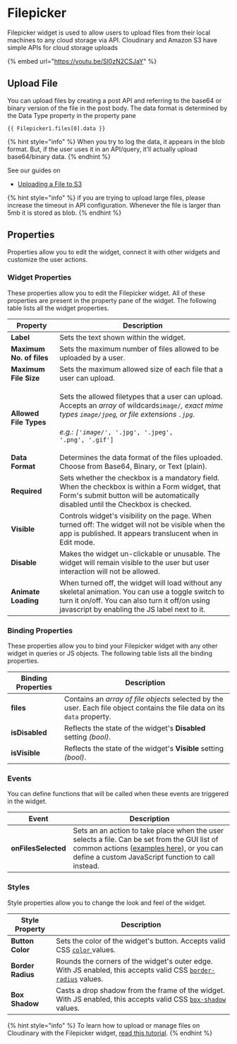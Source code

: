 # Filepicker

Filepicker widget is used to allow users to upload files from their local machines to any cloud storage via API. Cloudinary and Amazon S3 have simple APIs for cloud storage uploads

{% embed url="https://youtu.be/Sl0zN2CSJaY" %}

## Upload File

You can upload files by creating a post API and referring to the base64 or binary version of the file in the post body. The data format is determined by the Data Type property in the property pane

```
{{ Filepicker1.files[0].data }}
```

{% hint style="info" %}
When you try to log the data, it appears in the blob format. But, if the user uses it in an API/query, it’ll actually upload base64/binary data.
{% endhint %}

See our guides on

* [Uploading a File to S3](../../learning-and-resources/how-to-guides/how-to-upload-to-s3.md)

{% hint style="info" %}
if you are trying to upload large files, please increase the timeout in API configuration. Whenever the file is larger than 5mb it is stored as blob.
{% endhint %}

## Properties

Properties allow you to edit the widget, connect it with other widgets and customize the user actions.

### Widget Properties

These properties allow you to edit the Filepicker widget. All of these properties are present in the property pane of the widget. The following table lists all the widget properties.

| Property                 | Description                                                                                                                                                                                                                                                                  |
| ------------------------ | ---------------------------------------------------------------------------------------------------------------------------------------------------------------------------------------------------------------------------------------------------------------------------- |
| **Label**                | Sets the text shown within the widget.                                                                                                                                                                                                                                       |
| **Maximum No. of files** | Sets the maximum number of files allowed to be uploaded by a user.                                                                                                                                                                                                           |
| **Maximum File Size**    | Sets the maximum allowed size of each file that a user can upload.                                                                                                                                                                                                           |
| **Allowed File Types**   | <p>Sets the allowed filetypes that a user can upload. Accepts an <em>array</em> of wildcards<code>image/*</code>, exact mime types <code>image/jpeg</code>, or file extensions <code>.jpg</code>.<br><br>e.g.: <code>['image/*', '.jpg', '.jpeg', '.png', '.gif']</code></p> |
| **Data Format**          | Determines the data format of the files uploaded. Choose from Base64, Binary, or Text (plain).                                                                                                                                                                               |
| **Required**             | Sets whether the checkbox is a mandatory field. When the checkbox is within a Form widget, that Form's submit button will be automatically disabled until the Checkbox is checked.                                                                                           |
| **Visible**              | Controls widget's visibility on the page. When turned off: The widget will not be visible when the app is published. It appears translucent when in Edit mode.                                                                                                               |
| **Disable**              | Makes the widget un-clickable or unusable. The widget will remain visible to the user but user interaction will not be allowed.                                                                                                                                              |
| **Animate Loading**      | When turned off, the widget will load without any skeletal animation. You can use a toggle switch to turn it on/off. You can also turn it off/on using javascript by enabling the JS label next to it.                                                                       |

### Binding Properties

These properties allow you to bind your Filepicker widget with any other widget in queries or JS objects. The following table lists all the binding properties.

| Binding Properties | Description                                                                                                               |
| ------------------ | ------------------------------------------------------------------------------------------------------------------------- |
| **files**          | Contains an _array of file objects_ selected by the user. Each file object contains the file data on its `data` property. |
| **isDisabled**     | Reflects the state of the widget's **Disabled** setting _(bool)_.                                                         |
| **isVisible**      | Reflects the state of the widget's **Visible** setting _(bool)_.                                                          |

### Events

You can define functions that will be called when these events are triggered in the widget.

| Event               | Description                                                                                                                                                                                                                            |
| ------------------- | -------------------------------------------------------------------------------------------------------------------------------------------------------------------------------------------------------------------------------------- |
| **onFilesSelected** | Sets an an action to take place when the user selects a file. Can be set from the GUI list of common actions ([examples here](../appsmith-framework/widget-actions/)), or you can define a custom JavaScript function to call instead. |

### Styles

Style properties allow you to change the look and feel of the widget.

| Style Property    | Description                                                                                                                                                                      |
| ----------------- | -------------------------------------------------------------------------------------------------------------------------------------------------------------------------------- |
| **Button Color**  | Sets the color of the widget's button. Accepts valid CSS [`color` ](https://developer.mozilla.org/en-US/docs/Web/CSS/color)values.                                               |
| **Border Radius** | Rounds the corners of the widget's outer edge. With JS enabled, this accepts valid CSS [`border-radius`](https://developer.mozilla.org/en-US/docs/Web/CSS/border-radius) values. |
| **Box Shadow**    | Casts a drop shadow from the frame of the widget. With JS enabled, this accepts valid CSS [`box-shadow`](https://developer.mozilla.org/en-US/docs/Web/CSS/box-shadow) values.    |

{% hint style="info" %}
To learn how to upload or manage files on Cloudinary with the Filepicker widget, [read this tutorial](https://www.appsmith.com/blog/upload-and-manage-files-on-cloudinary-with-the-filepicker-widget).
{% endhint %}
